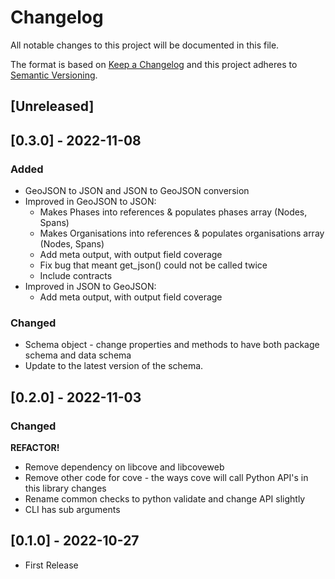 # Changelog

All notable changes to this project will be documented in this file.

The format is based on [Keep a Changelog](http://keepachangelog.com/en/1.0.0/)
and this project adheres to [Semantic Versioning](http://semver.org/spec/v2.0.0.html).

## [Unreleased]

## [0.3.0] - 2022-11-08

### Added

- GeoJSON to JSON and JSON to GeoJSON conversion
- Improved in GeoJSON to JSON:
    - Makes Phases into references & populates phases array (Nodes, Spans)
    - Makes Organisations into references & populates organisations array (Nodes, Spans)
    - Add meta output, with output field coverage
    - Fix bug that meant get_json() could not be called twice
    - Include contracts
- Improved in JSON to GeoJSON:
    - Add meta output, with output field coverage

### Changed

- Schema object - change properties and methods to have both package schema and data schema
- Update to the latest version of the schema.

## [0.2.0] - 2022-11-03

### Changed

**REFACTOR!**

- Remove dependency on libcove and libcoveweb
- Remove other code for cove - the ways cove will call Python API's in this library changes
- Rename common checks to python validate and change API slightly
- CLI has sub arguments 


## [0.1.0] - 2022-10-27

- First Release
